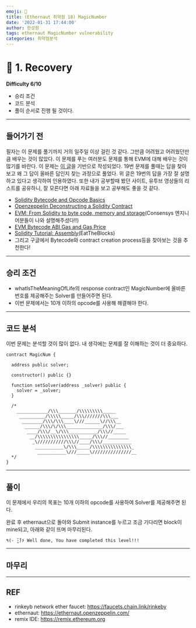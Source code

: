 ```yaml
---
emoji: 🧢
title: (Ethernaut 취약점 18) MagicNumber
date: '2022-01-31 17:44:00'
author: 한성원
tags: ethernaut MagicNumber vulnerability 
categories: 취약점분석
---
```



# 👋 1. Recovery
__Difficulty 6/10__

- 승리 조건
- 코드 분석
- 풀이
순서로 진행 될 것이다.

- - -
## 들어가기 전
필자는 이 문제를 풀기까지 거의 일주일 이상 걸린 것 같다. 그만큼 어려웠고 어려웠던만큼 배우는 것이 많았다. 
이 문제를 푸는 여러분도 문제를 통해 EVM에 대해 배우는 것이 많기를 바란다.
이 문제는 [이 글](https://medium.com/coinmonks/ethernaut-lvl-19-magicnumber-walkthrough-how-to-deploy-contracts-using-raw-assembly-opcodes-c50edb0f71a2)을 기반으로 작성되었다. 
19번 문제를 풀때는 답을 찾아보고 왜 그 답이 올바른 답인지 찾는 과정으로 풀었다. 위 글은 19번의 답을 가장 잘 설명하고 있다고 생각하여 인용하였다.
또한 내가 공부할때 봤던 사이트, 유투브 영상들의 리스트를 공유하니, 잘 모른다면 아래 자료들을 보고 공부해도 좋을 것 같다.
- [Solidity Bytecode and Opcode Basics](https://medium.com/@blockchain101/solidity-bytecode-and-opcode-basics-672e9b1a88c2)
- [Openzeppelin Deconstructing a Solidity Contract](https://blog.openzeppelin.com/deconstructing-a-solidity-contract-part-i-introduction-832efd2d7737/)
- [EVM: From Solidity to byte code, memory and storage](https://www.youtube.com/watch?v=RxL_1AfV7N4)(Consensys 엔지니어분들이 나와 설명해주셨다!!)
- [EVM Bytecode ABI Gas and Gas Price](https://www.youtube.com/watch?v=HcOWNxL3Iy0)
- [Solidity Tutorial: Assembly](https://www.youtube.com/watch?v=r4yKide6jiU)(EatTheBlocks)
- 그리고 구글에서 Bytecode와 contract creation process등을 찾아보는 것을 추천한다!


- - -

## 승리 조건

- whatIsTheMeaningOfLife의 response contract인 MagicNumber에 올바른 번호를 제공해주는 Solver를 만들어주면 된다.
- 이번 문제에서는 10개 이하의 opcode를 사용해 해결해야 한다.

- - -

## 코드 분석
이번 문제는 분석할 것이 많이 없다.
내 생각에는 문제를 잘 이해하는 것이 더 중요하다.

```solidity
contract MagicNum {

  address public solver;

  constructor() public {}

  function setSolver(address _solver) public {
    solver = _solver;
  }

  /*
    ____________/\\\_______/\\\\\\\\\_____        
     __________/\\\\\_____/\\\///////\\\___       
      ________/\\\/\\\____\///______\//\\\__      
       ______/\\\/\/\\\______________/\\\/___     
        ____/\\\/__\/\\\___________/\\\//_____    
         __/\\\\\\\\\\\\\\\\_____/\\\//________   
          _\///////////\\\//____/\\\/___________  
           ___________\/\\\_____/\\\\\\\\\\\\\\\_ 
            ___________\///_____\///////////////__
  */
}

```
- - -
## 풀이
이 문제에서 우리의 목표는 10개 이하의 opcode를 사용하여 Solver를 제공해주면 된다. 





완료 후 ethernaut으로 돌아와 Submit instance를 누르고 조금 기다리면 block이 mine되고, 아래와 같이 뜨며 마무리된다.
```
٩(- ̮̮̃-̃)۶ Well done, You have completed this level!!!
```
- - -

## 마무리

- - -
## REF
- rinkeyb network ether faucet: https://faucets.chain.link/rinkeby
- ethernaut: https://ethernaut.openzeppelin.com/
- remix IDE: https://remix.ethereum.org

```toc

```